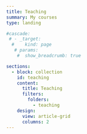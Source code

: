 ```yaml
---
title: Teaching
summary: My courses
type: landing

#cascade:
 # - _target:
  #    kind: page
   # params:
    #  show_breadcrumb: true

sections:
  - block: collection
    id: teaching
    content:
      title: Teaching
      filters:
        folders:
          - teaching
    design:
      view: article-grid
      columns: 2
---
```


